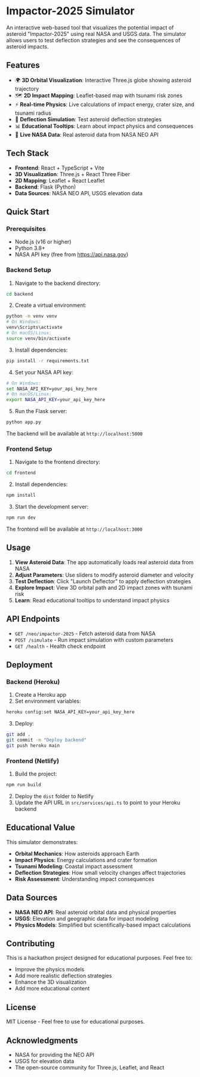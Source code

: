 # Impactor-2025 Simulator

An interactive web-based tool that visualizes the potential impact of asteroid "Impactor-2025" using real NASA and USGS data. The simulator allows users to test deflection strategies and see the consequences of asteroid impacts.

## Features

- 🌍 **3D Orbital Visualization**: Interactive Three.js globe showing asteroid trajectory
- 🗺️ **2D Impact Mapping**: Leaflet-based map with tsunami risk zones
- ⚡ **Real-time Physics**: Live calculations of impact energy, crater size, and tsunami radius
- 🚀 **Deflection Simulation**: Test asteroid deflection strategies
- 📊 **Educational Tooltips**: Learn about impact physics and consequences
- 🔄 **Live NASA Data**: Real asteroid data from NASA NEO API

## Tech Stack

- **Frontend**: React + TypeScript + Vite
- **3D Visualization**: Three.js + React Three Fiber
- **2D Mapping**: Leaflet + React Leaflet
- **Backend**: Flask (Python)
- **Data Sources**: NASA NEO API, USGS elevation data

## Quick Start

### Prerequisites

- Node.js (v16 or higher)
- Python 3.8+
- NASA API key (free from https://api.nasa.gov)

### Backend Setup

1. Navigate to the backend directory:
```bash
cd backend
```

2. Create a virtual environment:
```bash
python -m venv venv
# On Windows:
venv\Scripts\activate
# On macOS/Linux:
source venv/bin/activate
```

3. Install dependencies:
```bash
pip install -r requirements.txt
```

4. Set your NASA API key:
```bash
# On Windows:
set NASA_API_KEY=your_api_key_here
# On macOS/Linux:
export NASA_API_KEY=your_api_key_here
```

5. Run the Flask server:
```bash
python app.py
```

The backend will be available at `http://localhost:5000`

### Frontend Setup

1. Navigate to the frontend directory:
```bash
cd frontend
```

2. Install dependencies:
```bash
npm install
```

3. Start the development server:
```bash
npm run dev
```

The frontend will be available at `http://localhost:3000`

## Usage

1. **View Asteroid Data**: The app automatically loads real asteroid data from NASA
2. **Adjust Parameters**: Use sliders to modify asteroid diameter and velocity
3. **Test Deflection**: Click "Launch Deflector" to apply deflection strategies
4. **Explore Impact**: View 3D orbital path and 2D impact zones with tsunami risk
5. **Learn**: Read educational tooltips to understand impact physics

## API Endpoints

- `GET /neo/impactor-2025` - Fetch asteroid data from NASA
- `POST /simulate` - Run impact simulation with custom parameters
- `GET /health` - Health check endpoint

## Deployment

### Backend (Heroku)

1. Create a Heroku app
2. Set environment variables:
```bash
heroku config:set NASA_API_KEY=your_api_key_here
```
3. Deploy:
```bash
git add .
git commit -m "Deploy backend"
git push heroku main
```

### Frontend (Netlify)

1. Build the project:
```bash
npm run build
```
2. Deploy the `dist` folder to Netlify
3. Update the API URL in `src/services/api.ts` to point to your Heroku backend

## Educational Value

This simulator demonstrates:

- **Orbital Mechanics**: How asteroids approach Earth
- **Impact Physics**: Energy calculations and crater formation
- **Tsunami Modeling**: Coastal impact assessment
- **Deflection Strategies**: How small velocity changes affect trajectories
- **Risk Assessment**: Understanding impact consequences

## Data Sources

- **NASA NEO API**: Real asteroid orbital data and physical properties
- **USGS**: Elevation and geographic data for impact modeling
- **Physics Models**: Simplified but scientifically-based impact calculations

## Contributing

This is a hackathon project designed for educational purposes. Feel free to:

- Improve the physics models
- Add more realistic deflection strategies
- Enhance the 3D visualization
- Add more educational content

## License

MIT License - Feel free to use for educational purposes.

## Acknowledgments

- NASA for providing the NEO API
- USGS for elevation data
- The open-source community for Three.js, Leaflet, and React

